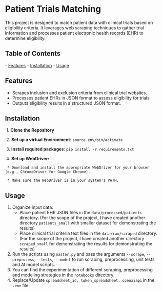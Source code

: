 # Patient Trials Matching

This project is designed to match patient data with clinical trials based on eligibility criteria. It leverages web scraping techniques to gather trial information and processes patient electronic health records (EHR) to determine eligibility.
## Table of Contents 
- [Features](#features)
- [Installation](#installation)
- [Usage](#usage)
## Features 
- Scrapes inclusion and exclusion criteria from clinical trial websites. 
- Processes patient EHRs in JSON format to assess eligibility for trials. 
- Outputs eligibility results in a structured JSON format. 
## Installation 

 1. **Clone the Repository**
 
 2. **Set up a virtual Environment**: ```source env/bin/activate```
 
 3. **Install required packages**: ```pip install -r requirements.txt```
 
 4. **Set up WebDriver:**
 
	 * Download and install the appropriate WebDriver for your browser (e.g., ChromeDriver for Google Chrome).
  
	 * Make sure the WebDriver is in your system's PATH.
  
## Usage
1. Organize input data:
	* Place patient EHR JSON files in the `data/processed/patients` directory. (For the scope of the project, I have created another directory ```patients_small``` with smaller dataset for demonstrating the results)
	* Place clinical trial criteria text files in the `data/raw/scraped` directory. (For the scope of the project, I have created another directory ```scraped_small``` for demonstrating the results for demonstrating the results)
2. Run the scripts using ```master.py``` and pass the arguments ```--scrape```, ```--preprocess```, ```--tests```,```---model``` to run scraping, preprocessing, unit tests and AI model scripts.
3. You can find the experimentation of different scraping, preprocessing and modeling strategies in the ```notebooks``` directory.
4. Replace/Update ```spreadsheet_id, token_spreadsheet, openaiapi``` in the ```.env``` file.
